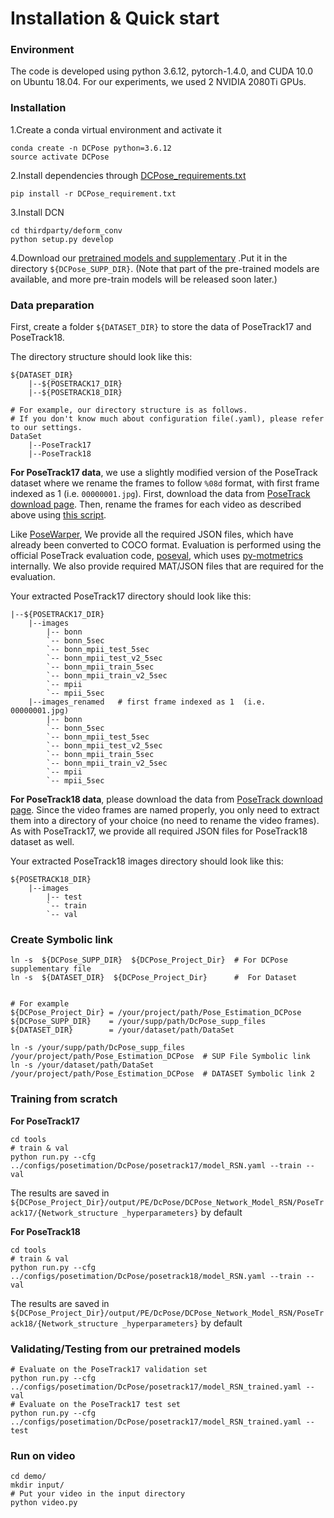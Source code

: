 # Installation & Quick start

### Environment

The code is developed using python 3.6.12, pytorch-1.4.0, and CUDA 10.0 on Ubuntu 18.04. 
For our experiments, we used 2 NVIDIA 2080Ti GPUs.



### Installation

1.Create a conda virtual environment and activate it

```
conda create -n DCPose python=3.6.12
source activate DCPose
```



2.Install dependencies through [DCPose_requirements.txt](../DCPose_requirement.txt)

```
pip install -r DCPose_requirement.txt
```



3.Install DCN

```
cd thirdparty/deform_conv
python setup.py develop
```



4.Download our [pretrained models and supplementary](https://drive.google.com/drive/folders/1VPcwo9jVhnJpf5GVwR2-za1PFE6bCOXE?usp=sharing) .Put it in the directory `${DCPose_SUPP_DIR}`. (Note that part of the pre-trained models are available, and more pre-train models will be released soon later.)
 

### Data preparation

First, create a folder `${DATASET_DIR}`  to store the data of PoseTrack17 and PoseTrack18.

The directory structure should look like this:

```
${DATASET_DIR}
	|--${POSETRACK17_DIR}  
	|--${POSETRACK18_DIR}
	
# For example, our directory structure is as follows.
# If you don't know much about configuration file(.yaml), please refer to our settings.
DataSet
	|--PoseTrack17
	|--PoseTrack18
```

**For PoseTrack17 data**, we use a slightly modified version of the PoseTrack dataset where we rename the frames to follow `%08d` format, with first frame indexed as 1 (i.e. `00000001.jpg`). First, download the data from [PoseTrack download page](https://posetrack.net/users/download.php). Then, rename the frames for each video as described above using [this script](https://github.com/facebookresearch/DetectAndTrack/blob/master/tools/gen_posetrack_json.py).  

Like [PoseWarper](https://github.com/facebookresearch/PoseWarper), We provide all the required JSON files, which have already been converted to COCO format. Evaluation is performed using the official PoseTrack evaluation code, [poseval](https://github.com/leonid-pishchulin/poseval), which uses [py-motmetrics](https://github.com/cheind/py-motmetrics) internally. We also provide required MAT/JSON files that are required for the evaluation.

Your extracted PoseTrack17  directory should look like this:

```
|--${POSETRACK17_DIR}
	|--images
        |-- bonn
        `-- bonn_5sec
        `-- bonn_mpii_test_5sec
        `-- bonn_mpii_test_v2_5sec
        `-- bonn_mpii_train_5sec
        `-- bonn_mpii_train_v2_5sec
        `-- mpii
        `-- mpii_5sec
    |--images_renamed   # first frame indexed as 1  (i.e. 00000001.jpg)
     	|-- bonn
        `-- bonn_5sec
        `-- bonn_mpii_test_5sec
        `-- bonn_mpii_test_v2_5sec
        `-- bonn_mpii_train_5sec
        `-- bonn_mpii_train_v2_5sec
        `-- mpii
        `-- mpii_5sec
```

**For PoseTrack18 data**, please download the data from [PoseTrack download page](https://posetrack.net/users/download.php). Since the video frames are named properly, you only need to extract them into a directory of your choice (no need to rename the video frames). As with PoseTrack17, we provide all required JSON files for PoseTrack18 dataset as well.

Your extracted PoseTrack18 images directory should look like this:
```
${POSETRACK18_DIR}
    |--images
        |-- test
        `-- train
        `-- val
```

### Create Symbolic link

```
ln -s  ${DCPose_SUPP_DIR}  ${DCPose_Project_Dir}  # For DCPose supplementary file
ln -s  ${DATASET_DIR}  ${DCPose_Project_Dir}      #  For Dataset


# For example
${DCPose_Project_Dir} = /your/project/path/Pose_Estimation_DCPose
${DCPose_SUPP_DIR}    = /your/supp/path/DcPose_supp_files
${DATASET_DIR}        = /your/dataset/path/DataSet

ln -s /your/supp/path/DcPose_supp_files  /your/project/path/Pose_Estimation_DCPose  # SUP File Symbolic link 
ln -s /your/dataset/path/DataSet         /your/project/path/Pose_Estimation_DCPose  # DATASET Symbolic link 2
```

### Training from scratch

**For PoseTrack17**

```
cd tools
# train & val 
python run.py --cfg ../configs/posetimation/DcPose/posetrack17/model_RSN.yaml --train --val 
```

The results are saved in `${DCPose_Project_Dir}/output/PE/DcPose/DCPose_Network_Model_RSN/PoseTrack17/{Network_structure _hyperparameters}` by default

**For PoseTrack18**

```
cd tools
# train & val 
python run.py --cfg ../configs/posetimation/DcPose/posetrack18/model_RSN.yaml --train --val 
```

The results are saved in `${DCPose_Project_Dir}/output/PE/DcPose/DCPose_Network_Model_RSN/PoseTrack18/{Network_structure _hyperparameters}` by default



### Validating/Testing from our pretrained models

```
# Evaluate on the PoseTrack17 validation set
python run.py --cfg ../configs/posetimation/DcPose/posetrack17/model_RSN_trained.yaml --val  
# Evaluate on the PoseTrack17 test set
python run.py --cfg ../configs/posetimation/DcPose/posetrack17/model_RSN_trained.yaml --test
```



### Run on video

```
cd demo/                   
mkdir input/
# Put your video in the input directory
python video.py
```

